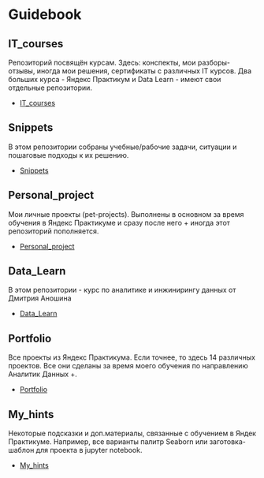 # Guidebook

## IT_courses
Репозиторий посвящён курсам. Здесь: конспекты, мои разборы-отзывы, иногда мои решения, сертификаты с различных IT курсов. Два больших курса - Яндекс Практикум и Data Learn - имеют свои отдельные репозитории.
- [IT_courses](https://github.com/Malakhova-Natalya/IT_courses)

## Snippets
В этом репозитории собраны учебные/рабочие задачи, ситуации и пошаговые подходы к их решению.
- [Snippets](https://github.com/Malakhova-Natalya/Snippets)

## Personal_project
Мои личные проекты (pet-projects). Выполнены в основном за время обучения в Яндекс Практикуме и сразу после него + иногда этот репозиторий пополняется.
- [Personal_project](https://github.com/Malakhova-Natalya/Personal_project)

## Data_Learn
В этом репозитории - курс по аналитике и инжинирингу данных от Дмитрия Аношина
- [Data_Learn](https://github.com/Malakhova-Natalya/Data_Learn)

## Portfolio
Все проекты из Яндекс Практикума. Если точнее, то здесь 14 различных проектов. Все они сделаны за время моего обучения по направлению Аналитик Данных +.
- [Portfolio](https://github.com/Malakhova-Natalya/Portfolio)

## My_hints
Некоторые подсказки и доп.материалы, связанные с обучением в Яндек Практикуме. Например, все варианты палитр Seaborn или заготовка-шаблон для проекта в jupyter notebook.
- [My_hints](https://github.com/Malakhova-Natalya/My_hints)
